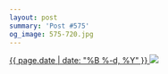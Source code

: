 ```yaml
---
layout: post
summary: 'Post #575'
og_image: 575-720.jpg
---
```


<p>
 <time>
  <a href="/575">
   {{ page.date | date: "%B %-d, %Y" }}
  </a>
 </time>
 <a href="/575">
  <img sizes="(min-width: 700px) 50vw, calc(100vw - 2rem)" src="{{ site.assets_url }}/575-360.jpg" srcset="{{ site.assets_url }}/575-180.jpg 180w, {{ site.assets_url }}/575-360.jpg 360w, {{ site.assets_url }}/575-540.jpg 540w, {{ site.assets_url }}/575-720.jpg 720w"/>
 </a>
</p>
